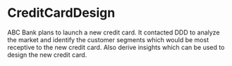 # CreditCardDesign
ABC Bank plans to launch a new credit card. It contacted DDD to analyze the market and identify the customer segments which would be most receptive to the new credit card. Also derive insights which can be used to design the new credit card.
